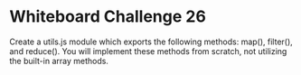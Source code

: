 # Whiteboard Challenge 26

Create a utils.js module which exports the following methods: map(), filter(), and reduce(). You will implement these methods from scratch, not utilizing the built-in array methods.
